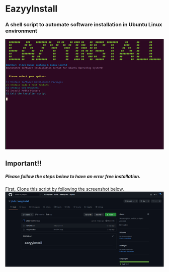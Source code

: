 # EazyyInstall

### A shell script to automate software installation in Ubuntu Linux environment

![EazyyInstall Demo](demo/menu-front.gif)



## Important!!
##### Please follow the steps below to have an error free installation.

First, Clone this script by following the screenshot below.
![EazyyInstall Demo](demo/git-clone.gif)

